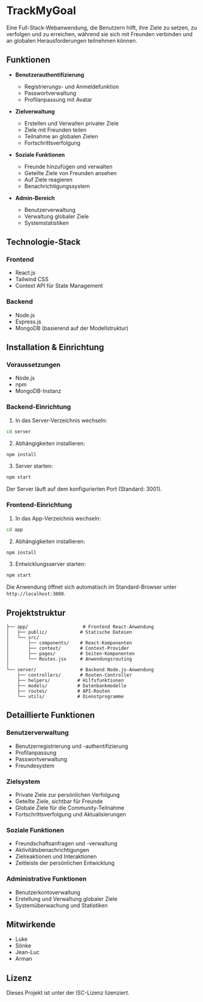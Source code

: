 # TrackMyGoal

Eine Full-Stack-Webanwendung, die Benutzern hilft, ihre Ziele zu setzen, zu verfolgen und zu erreichen, während sie sich mit Freunden verbinden und an globalen Herausforderungen teilnehmen können.

## Funktionen

-   **Benutzerauthentifizierung**

    -   Registrierungs- und Anmeldefunktion
    -   Passwortverwaltung
    -   Profilanpassung mit Avatar

-   **Zielverwaltung**

    -   Erstellen und Verwalten privater Ziele
    -   Ziele mit Freunden teilen
    -   Teilnahme an globalen Zielen
    -   Fortschrittsverfolgung

-   **Soziale Funktionen**

    -   Freunde hinzufügen und verwalten
    -   Geteilte Ziele von Freunden ansehen
    -   Auf Ziele reagieren
    -   Benachrichtigungssystem

-   **Admin-Bereich**
    -   Benutzerverwaltung
    -   Verwaltung globaler Ziele
    -   Systemstatistiken

## Technologie-Stack

### Frontend

-   React.js
-   Tailwind CSS
-   Context API für State Management

### Backend

-   Node.js
-   Express.js
-   MongoDB (basierend auf der Modellstruktur)

## Installation & Einrichtung

### Voraussetzungen

-   Node.js
-   npm
-   MongoDB-Instanz

### Backend-Einrichtung

1. In das Server-Verzeichnis wechseln:

```bash
cd server
```

2. Abhängigkeiten installieren:

```bash
npm install
```

3. Server starten:

```bash
npm start
```

Der Server läuft auf dem konfigurierten Port (Standard: 3001).

### Frontend-Einrichtung

1. In das App-Verzeichnis wechseln:

```bash
cd app
```

2. Abhängigkeiten installieren:

```bash
npm install
```

3. Entwicklungsserver starten:

```bash
npm start
```

Die Anwendung öffnet sich automatisch im Standard-Browser unter `http://localhost:3000`.

## Projektstruktur

```
├── app/                    # Frontend React-Anwendung
│   ├── public/            # Statische Dateien
│   └── src/
│       ├── components/    # React-Komponenten
│       ├── context/       # Context-Provider
│       ├── pages/         # Seiten-Komponenten
│       └── Routes.jsx     # Anwendungsrouting
│
└── server/                # Backend Node.js-Anwendung
    ├── controllers/       # Routen-Controller
    ├── helpers/          # Hilfsfunktionen
    ├── models/           # Datenbankmodelle
    ├── routes/           # API-Routen
    └── utils/            # Dienstprogramme
```

## Detaillierte Funktionen

### Benutzerverwaltung

-   Benutzerregistrierung und -authentifizierung
-   Profilanpassung
-   Passwortverwaltung
-   Freundesystem

### Zielsystem

-   Private Ziele zur persönlichen Verfolgung
-   Geteilte Ziele, sichtbar für Freunde
-   Globale Ziele für die Community-Teilnahme
-   Fortschrittsverfolgung und Aktualisierungen

### Soziale Funktionen

-   Freundschaftsanfragen und -verwaltung
-   Aktivitätsbenachrichtigungen
-   Zielreaktionen und Interaktionen
-   Zeitleiste der persönlichen Entwicklung

### Administrative Funktionen

-   Benutzerkontoverwaltung
-   Erstellung und Verwaltung globaler Ziele
-   Systemüberwachung und Statistiken

## Mitwirkende

-   Luke
-   Sönke
-   Jean-Luc
-   Arman

## Lizenz

Dieses Projekt ist unter der ISC-Lizenz lizenziert.
